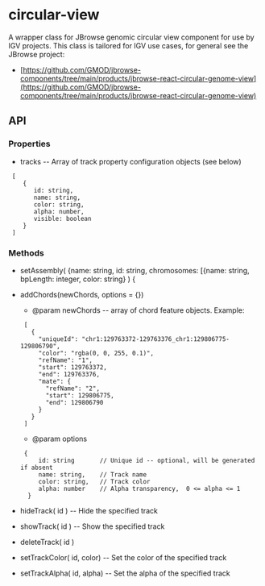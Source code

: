 # circular-view

A wrapper class for JBrowse genomic circular view component for use by IGV projects.  This class is tailored for
IGV use cases, for general see the JBrowse project:

* [https://github.com/GMOD/jbrowse-components/tree/main/products/jbrowse-react-circular-genome-view](https://github.com/GMOD/jbrowse-components/tree/main/products/jbrowse-react-circular-genome-view)


## API

### Properties

* tracks  -- Array of track property configuration objects (see below)

```
 [
    {
       id: string,
       name: string, 
       color: string, 
       alpha: number,
       visible: boolean
    }
 ]
 ```

### Methods

* setAssembly( {name: string, id: string, chromosomes: [{name: string, bpLength: integer, color: string} ) {

* addChords(newChords, options = {})

     * @param newChords -- array of chord feature objects.  Example:
     
     ```
      [
        {
          "uniqueId": "chr1:129763372-129763376_chr1:129806775-129806790",
          "color": "rgba(0, 0, 255, 0.1)",
          "refName": "1",
          "start": 129763372,
          "end": 129763376,
          "mate": {
            "refName": "2",
            "start": 129806775,
            "end": 129806790
          }
        }
      ]
     ```
    
     * @param options 
     
     ```
      {
          id: string       // Unique id -- optional, will be generated if absent
          name: string,    // Track name
          color: string,   // Track color
          alpha: number    // Alpha transparency,  0 <= alpha <= 1
       }
     ```
  
  
* hideTrack( id )  -- Hide the specified track

* showTrack( id )  -- Show the specified track

* deleteTrack( id )

* setTrackColor( id, color)  -- Set the color of the specified track

* setTrackAlpha( id, alpha)  -- Set the alpha of the specified track


